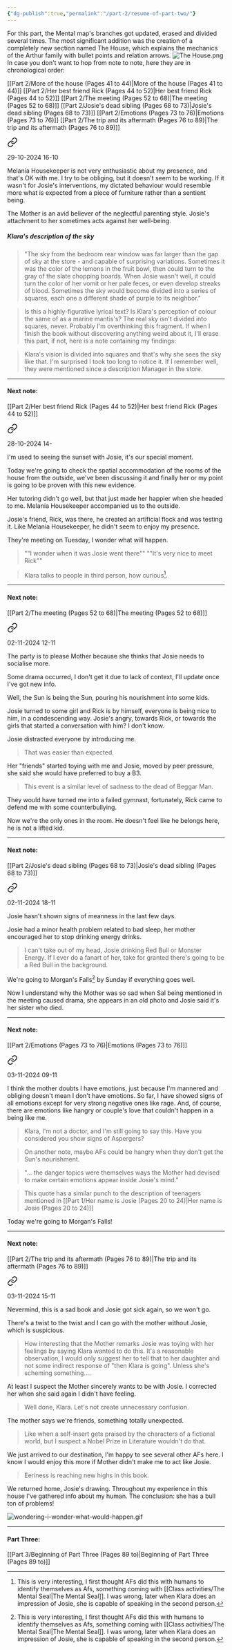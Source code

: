 ```yaml
---
{"dg-publish":true,"permalink":"/part-2/resume-of-part-two/"}
---
```


For this part, the Mental map's branches got updated, erased and divided several times. The most significant addition was the creation of a completely new section named The House, which explains the mechanics of the Arthur family with bullet points and relation arrows.
![The House.png](/img/user/Archives/The%20House.png)
In case you don't want to hop from note to note, here they are in chronological order:

[[Part 2/More of the house (Pages 41 to 44)\|More of the house (Pages 41 to 44)]]
[[Part 2/Her best friend Rick (Pages 44 to 52)\|Her best friend Rick (Pages 44 to 52)]]
[[Part 2/The meeting (Pages 52 to 68)\|The meeting (Pages 52 to 68)]]
[[Part 2/Josie's dead sibling (Pages 68 to 73)\|Josie's dead sibling (Pages 68 to 73)]]
[[Part 2/Emotions (Pages 73 to 76)\|Emotions (Pages 73 to 76)]]
[[Part 2/The trip and its aftermath (Pages 76 to 89)\|The trip and its aftermath (Pages 76 to 89)]]


<div class="transclusion internal-embed is-loaded"><a class="markdown-embed-link" href="/part-2/more-of-the-house-pages-41-to-44/" aria-label="Open link"><svg xmlns="http://www.w3.org/2000/svg" width="24" height="24" viewBox="0 0 24 24" fill="none" stroke="currentColor" stroke-width="2" stroke-linecap="round" stroke-linejoin="round" class="svg-icon lucide-link"><path d="M10 13a5 5 0 0 0 7.54.54l3-3a5 5 0 0 0-7.07-7.07l-1.72 1.71"></path><path d="M14 11a5 5 0 0 0-7.54-.54l-3 3a5 5 0 0 0 7.07 7.07l1.71-1.71"></path></svg></a><div class="markdown-embed">




29-10-2024 16-10

Melania Housekeeper is not very enthusiastic about my presence, and that's OK with me. I try to be obliging, but it doesn't seem to be working. If it wasn't for Josie's interventions, my dictated behaviour would resemble more what is expected from a piece of furniture rather than a sentient being.

The Mother is an avid believer of the neglectful parenting style. Josie's attachment to her sometimes acts against her well-being.

##### Klara's description of the sky

>"The sky from the bedroom rear window was far larger than the gap of sky at the store - and capable of surprising variations. Sometimes it was the color of the lemons in the fruit bowl, then could turn to the gray of the slate chopping boards. When Josie wasn't well, it could turn the color of her vomit or her pale feces, or even develop streaks of blood. Sometimes the sky would become divided into a series of squares, each one a different shade of purple to its neighbor."

> Is this a highly-figurative lyrical text? Is Klara's perception of colour the same of as a marine mantis's? The real sky isn't divided into squares, never. Probably I'm overthinking this fragment. If when I finish the book without discovering anything weird about it, I'll erase this part, if not, here is a note containing my findings:

> Klara's vision is divided into squares and that's why she sees the sky like that. I'm surprised I took too long to notice it. If I remember well, they were mentioned since a description Manager in the store.
___
#### Next note:

[[Part 2/Her best friend Rick (Pages 44 to 52)\|Her best friend Rick (Pages 44 to 52)]]



</div></div>


<div class="transclusion internal-embed is-loaded"><a class="markdown-embed-link" href="/part-2/her-best-friend-rick-pages-44-to-52/" aria-label="Open link"><svg xmlns="http://www.w3.org/2000/svg" width="24" height="24" viewBox="0 0 24 24" fill="none" stroke="currentColor" stroke-width="2" stroke-linecap="round" stroke-linejoin="round" class="svg-icon lucide-link"><path d="M10 13a5 5 0 0 0 7.54.54l3-3a5 5 0 0 0-7.07-7.07l-1.72 1.71"></path><path d="M14 11a5 5 0 0 0-7.54-.54l-3 3a5 5 0 0 0 7.07 7.07l1.71-1.71"></path></svg></a><div class="markdown-embed">




28-10-2024 14-

I'm used to seeing the sunset with Josie, it's our special moment.

Today we're going to check the spatial accommodation of the rooms of the house from the outside, we've been discussing it and finally her or my point is going to be proven with this new evidence.

Her tutoring didn't go well, but that just made her happier when she headed to me. Melania Housekeeper accompanied us to the outside.

Josie's friend, Rick, was there, he created an artificial flock and was testing it. Like Melania Housekeeper, he didn't seem to enjoy my presence.

They're meeting on Tuesday, I wonder what will happen.

> ""I wonder when it was Josie went there""
> ""It's very nice to meet Rick""

> Klara talks to people in third person, how curious[^1].

[^1]: This is very interesting, I first thought AFs did this with humans to identify themselves as Afs, something coming with [[Class activities/The Mental Seal\|The Mental Seal]][^2]. I was wrong, later when Klara does an impression of Josie, she is capable of speaking in the second person.

[^2]: By the way, this theory is falling into pieces as I advance through the book.
___
#### Next note:

[[Part 2/The meeting (Pages 52 to 68)\|The meeting (Pages 52 to 68)]]

</div></div>


<div class="transclusion internal-embed is-loaded"><a class="markdown-embed-link" href="/part-2/the-meeting-pages-52-to-68/" aria-label="Open link"><svg xmlns="http://www.w3.org/2000/svg" width="24" height="24" viewBox="0 0 24 24" fill="none" stroke="currentColor" stroke-width="2" stroke-linecap="round" stroke-linejoin="round" class="svg-icon lucide-link"><path d="M10 13a5 5 0 0 0 7.54.54l3-3a5 5 0 0 0-7.07-7.07l-1.72 1.71"></path><path d="M14 11a5 5 0 0 0-7.54-.54l-3 3a5 5 0 0 0 7.07 7.07l1.71-1.71"></path></svg></a><div class="markdown-embed">




02-11-2024 12-11

The party is to please Mother because she thinks that Josie needs to socialise more. 

Some drama occurred, I don't get it due to lack of context, I'll update once I've got new info.

Well, the Sun is being the Sun, pouring his nourishment into some kids.

Josie turned to some girl and Rick is by himself, everyone is being nice to him, in a condescending way. Josie's angry, towards Rick, or towards the girls that started a conversation with him? I don't know.

Josie distracted everyone by introducing me.

> That was easier than expected.

Her "friends" started toying with me and Josie, moved by peer pressure, she said she would have preferred to buy a B3.

> This event is a similar level of sadness to the dead of Beggar Man.

They would have turned me into a failed gymnast, fortunately, Rick came to defend me with some counterbullying.

Now we're the only ones in the room. He doesn't feel like he belongs here, he is not a lifted kid.
___
#### Next note:

[[Part 2/Josie's dead sibling (Pages 68 to 73)\|Josie's dead sibling (Pages 68 to 73)]]


</div></div>


<div class="transclusion internal-embed is-loaded"><a class="markdown-embed-link" href="/part-2/josie-s-dead-sibling-pages-68-to-73/" aria-label="Open link"><svg xmlns="http://www.w3.org/2000/svg" width="24" height="24" viewBox="0 0 24 24" fill="none" stroke="currentColor" stroke-width="2" stroke-linecap="round" stroke-linejoin="round" class="svg-icon lucide-link"><path d="M10 13a5 5 0 0 0 7.54.54l3-3a5 5 0 0 0-7.07-7.07l-1.72 1.71"></path><path d="M14 11a5 5 0 0 0-7.54-.54l-3 3a5 5 0 0 0 7.07 7.07l1.71-1.71"></path></svg></a><div class="markdown-embed">




02-11-2024 18-11

Josie hasn't shown signs of meanness in the last few days.

Josie had a minor health problem related to bad sleep, her mother encouraged her to stop drinking energy drinks.

> I can't take out of my head, Josie drinking Red Bull or Monster Energy. If I ever do a fanart of her, take for granted there's going to be a Red Bull in the background.

We're going to Morgan's Falls[^1] by Sunday if everything goes well.

Now I understand why the Mother was so sad when Sal being mentioned in the meeting caused drama, she appears in an old photo and Josie said it's her sister who died.

[^1]: A waterfall in Wisconsin
___
#### Next note:
[[Part 2/Emotions (Pages 73 to 76)\|Emotions (Pages 73 to 76)]]




</div></div>


<div class="transclusion internal-embed is-loaded"><a class="markdown-embed-link" href="/part-2/emotions-pages-73-to-76/" aria-label="Open link"><svg xmlns="http://www.w3.org/2000/svg" width="24" height="24" viewBox="0 0 24 24" fill="none" stroke="currentColor" stroke-width="2" stroke-linecap="round" stroke-linejoin="round" class="svg-icon lucide-link"><path d="M10 13a5 5 0 0 0 7.54.54l3-3a5 5 0 0 0-7.07-7.07l-1.72 1.71"></path><path d="M14 11a5 5 0 0 0-7.54-.54l-3 3a5 5 0 0 0 7.07 7.07l1.71-1.71"></path></svg></a><div class="markdown-embed">




03-11-2024 09-11

I think the mother doubts I have emotions, just because I'm mannered and obliging doesn't mean I don't have emotions. So far, I have showed signs of all emotions except for very strong negative ones like rage. And, of course, there are emotions like hangry or couple's love that couldn't happen in a being like me.

> Klara, I'm not a doctor, and I'm still going to say this. Have you considered you show signs of Aspergers?

> On another note, maybe AFs could be hangry when they don't get the Sun's nourishment.

>"... the danger topics were themselves ways the Mother had devised to make certain emotions appear inside Josie's mind."

>This quote has a similar punch to the description of teenagers mentioned in [[Part 1/Her name is Josie (Pages 20 to 24)\|Her name is Josie (Pages 20 to 24)]]

Today we're going to Morgan's Falls!
___
#### Next note:

[[Part 2/The trip and its aftermath (Pages 76 to 89)\|The trip and its aftermath (Pages 76 to 89)]]




</div></div>


<div class="transclusion internal-embed is-loaded"><a class="markdown-embed-link" href="/part-2/the-trip-and-its-aftermath-pages-76-to-89/" aria-label="Open link"><svg xmlns="http://www.w3.org/2000/svg" width="24" height="24" viewBox="0 0 24 24" fill="none" stroke="currentColor" stroke-width="2" stroke-linecap="round" stroke-linejoin="round" class="svg-icon lucide-link"><path d="M10 13a5 5 0 0 0 7.54.54l3-3a5 5 0 0 0-7.07-7.07l-1.72 1.71"></path><path d="M14 11a5 5 0 0 0-7.54-.54l-3 3a5 5 0 0 0 7.07 7.07l1.71-1.71"></path></svg></a><div class="markdown-embed">




03-11-2024 15-11

Nevermind, this is a sad book and Josie got sick again, so we won't go.

There's a twist to the twist and I can go with the mother without Josie, which is suspicious.

> How interesting that the Mother remarks Josie was toying with her feelings by saying Klara wanted to do this. It's a reasonable observation, I would only suggest her to tell that to her daughter and not some indirect response of "then Klara is going". Unless she's scheming something....

At least I suspect the Mother sincerely wants to be with Josie. I corrected her when she said again I didn't have feeling.

> Well done, Klara. Let's not create unnecessary confusion.

The mother says we're friends, something totally unexpected.

> Like when a self-insert gets praised by the characters of a fictional world, but I suspect a Nobel Prize in Literature wouldn't do that.

We just arrived to our destination, I'm happy to see several other AFs here. I know I would enjoy this more if Mother didn't make me to act like Josie.

> Eeriness is reaching new highs in this book.

We returned home, Josie's drawing. Throughout my experience in this house I've gathered info about my human. The conclusion: she has a bull ton of problems!

![wondering-i-wonder-what-would-happen.gif](/img/user/Class%20activities/wondering-i-wonder-what-would-happen.gif)

___
#### Part Three:

[[Part 3/Beginning of Part Three (Pages 89 to)\|Beginning of Part Three (Pages 89 to)]]


 

</div></div>
